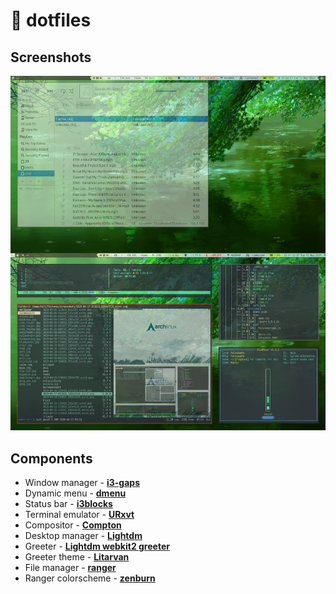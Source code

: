 # :wrench: dotfiles


## Screenshots
![Overall](img/music_on_statusbar.png?raw=true)

## Components
* Window manager - [**i3-gaps**](https://github.com/Airblader/i3)
* Dynamic menu - [**dmenu**](https://tools.suckless.org/dmenu/)
* Status bar - [**i3blocks**](https://github.com/vivien/i3blocks)
* Terminal emulator - [**URxvt**](http://software.schmorp.de/pkg/rxvt-unicode.html)
* Compositor - [**Compton**](https://github.com/yshui/picom)
* Desktop manager - [**Lightdm**](https://github.com/canonical/lightdm)
* Greeter - [**Lightdm webkit2 greeter**](https://github.com/antergos/web-greeter)
* Greeter theme - [**Litarvan**](https://github.com/Litarvan/lightdm-webkit-theme-litarvan)
* File manager - [**ranger**](https://ranger.github.io/index.html)
* Ranger colorscheme - [**zenburn**](http://dotshare.it/dots/706/)


